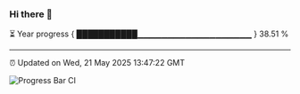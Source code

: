 ### Hi there 👋

⏳ Year progress { ███████████▁▁▁▁▁▁▁▁▁▁▁▁▁▁▁▁▁▁▁ } 38.51 %

---

⏰ Updated on Wed, 21 May 2025 13:47:22 GMT

![Progress Bar CI](https://github.com/IshwaranRudhara/GIT-ACTION/workflows/Progress%20Bar%20CI/badge.svg)
